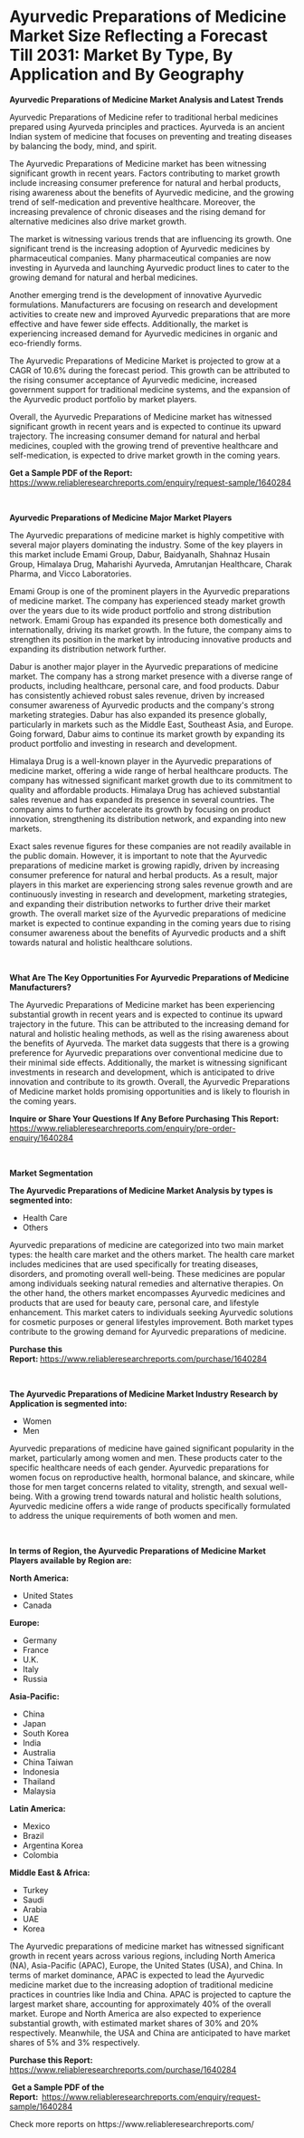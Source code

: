 <p><h1>Ayurvedic Preparations of Medicine Market Size Reflecting a Forecast Till 2031: Market By Type, By Application and By Geography</h1></p><p><strong>Ayurvedic Preparations of Medicine Market Analysis and Latest Trends</strong></p>
<p><p>Ayurvedic Preparations of Medicine refer to traditional herbal medicines prepared using Ayurveda principles and practices. Ayurveda is an ancient Indian system of medicine that focuses on preventing and treating diseases by balancing the body, mind, and spirit.</p><p>The Ayurvedic Preparations of Medicine market has been witnessing significant growth in recent years. Factors contributing to market growth include increasing consumer preference for natural and herbal products, rising awareness about the benefits of Ayurvedic medicine, and the growing trend of self-medication and preventive healthcare. Moreover, the increasing prevalence of chronic diseases and the rising demand for alternative medicines also drive market growth.</p><p>The market is witnessing various trends that are influencing its growth. One significant trend is the increasing adoption of Ayurvedic medicines by pharmaceutical companies. Many pharmaceutical companies are now investing in Ayurveda and launching Ayurvedic product lines to cater to the growing demand for natural and herbal medicines.</p><p>Another emerging trend is the development of innovative Ayurvedic formulations. Manufacturers are focusing on research and development activities to create new and improved Ayurvedic preparations that are more effective and have fewer side effects. Additionally, the market is experiencing increased demand for Ayurvedic medicines in organic and eco-friendly forms.</p><p>The Ayurvedic Preparations of Medicine Market is projected to grow at a CAGR of 10.6% during the forecast period. This growth can be attributed to the rising consumer acceptance of Ayurvedic medicine, increased government support for traditional medicine systems, and the expansion of the Ayurvedic product portfolio by market players.</p><p>Overall, the Ayurvedic Preparations of Medicine market has witnessed significant growth in recent years and is expected to continue its upward trajectory. The increasing consumer demand for natural and herbal medicines, coupled with the growing trend of preventive healthcare and self-medication, is expected to drive market growth in the coming years.</p></p>
<p><strong>Get a Sample PDF of the Report:&nbsp;</strong> <a href="https://www.reliableresearchreports.com/enquiry/request-sample/1640284">https://www.reliableresearchreports.com/enquiry/request-sample/1640284</a></p>
<p>&nbsp;</p>
<p><strong>Ayurvedic Preparations of Medicine Major Market Players</strong></p>
<p><p>The Ayurvedic preparations of medicine market is highly competitive with several major players dominating the industry. Some of the key players in this market include Emami Group, Dabur, Baidyanalh, Shahnaz Husain Group, Himalaya Drug, Maharishi Ayurveda, Amrutanjan Healthcare, Charak Pharma, and Vicco Laboratories.</p><p>Emami Group is one of the prominent players in the Ayurvedic preparations of medicine market. The company has experienced steady market growth over the years due to its wide product portfolio and strong distribution network. Emami Group has expanded its presence both domestically and internationally, driving its market growth. In the future, the company aims to strengthen its position in the market by introducing innovative products and expanding its distribution network further.</p><p>Dabur is another major player in the Ayurvedic preparations of medicine market. The company has a strong market presence with a diverse range of products, including healthcare, personal care, and food products. Dabur has consistently achieved robust sales revenue, driven by increased consumer awareness of Ayurvedic products and the company's strong marketing strategies. Dabur has also expanded its presence globally, particularly in markets such as the Middle East, Southeast Asia, and Europe. Going forward, Dabur aims to continue its market growth by expanding its product portfolio and investing in research and development.</p><p>Himalaya Drug is a well-known player in the Ayurvedic preparations of medicine market, offering a wide range of herbal healthcare products. The company has witnessed significant market growth due to its commitment to quality and affordable products. Himalaya Drug has achieved substantial sales revenue and has expanded its presence in several countries. The company aims to further accelerate its growth by focusing on product innovation, strengthening its distribution network, and expanding into new markets.</p><p>Exact sales revenue figures for these companies are not readily available in the public domain. However, it is important to note that the Ayurvedic preparations of medicine market is growing rapidly, driven by increasing consumer preference for natural and herbal products. As a result, major players in this market are experiencing strong sales revenue growth and are continuously investing in research and development, marketing strategies, and expanding their distribution networks to further drive their market growth. The overall market size of the Ayurvedic preparations of medicine market is expected to continue expanding in the coming years due to rising consumer awareness about the benefits of Ayurvedic products and a shift towards natural and holistic healthcare solutions.</p></p>
<p>&nbsp;</p>
<p><strong>What Are The Key Opportunities For Ayurvedic Preparations of Medicine Manufacturers?</strong></p>
<p><p>The Ayurvedic Preparations of Medicine market has been experiencing substantial growth in recent years and is expected to continue its upward trajectory in the future. This can be attributed to the increasing demand for natural and holistic healing methods, as well as the rising awareness about the benefits of Ayurveda. The market data suggests that there is a growing preference for Ayurvedic preparations over conventional medicine due to their minimal side effects. Additionally, the market is witnessing significant investments in research and development, which is anticipated to drive innovation and contribute to its growth. Overall, the Ayurvedic Preparations of Medicine market holds promising opportunities and is likely to flourish in the coming years.</p></p>
<p><strong>Inquire or Share Your Questions If Any Before Purchasing This Report:</strong> <a href="https://www.reliableresearchreports.com/enquiry/pre-order-enquiry/1640284">https://www.reliableresearchreports.com/enquiry/pre-order-enquiry/1640284</a></p>
<p>&nbsp;</p>
<p><strong>Market Segmentation</strong></p>
<p><strong>The Ayurvedic Preparations of Medicine Market Analysis by types is segmented into:</strong></p>
<p><ul><li>Health Care</li><li>Others</li></ul></p>
<p><p>Ayurvedic preparations of medicine are categorized into two main market types: the health care market and the others market. The health care market includes medicines that are used specifically for treating diseases, disorders, and promoting overall well-being. These medicines are popular among individuals seeking natural remedies and alternative therapies. On the other hand, the others market encompasses Ayurvedic medicines and products that are used for beauty care, personal care, and lifestyle enhancement. This market caters to individuals seeking Ayurvedic solutions for cosmetic purposes or general lifestyles improvement. Both market types contribute to the growing demand for Ayurvedic preparations of medicine.</p></p>
<p><strong>Purchase this Report:&nbsp;</strong><a href="https://www.reliableresearchreports.com/purchase/1640284">https://www.reliableresearchreports.com/purchase/1640284</a></p>
<p>&nbsp;</p>
<p><strong>The Ayurvedic Preparations of Medicine Market Industry Research by Application is segmented into:</strong></p>
<p><ul><li>Women</li><li>Men</li></ul></p>
<p><p>Ayurvedic preparations of medicine have gained significant popularity in the market, particularly among women and men. These products cater to the specific healthcare needs of each gender. Ayurvedic preparations for women focus on reproductive health, hormonal balance, and skincare, while those for men target concerns related to vitality, strength, and sexual well-being. With a growing trend towards natural and holistic health solutions, Ayurvedic medicine offers a wide range of products specifically formulated to address the unique requirements of both women and men.</p></p>
<p>&nbsp;</p>
<p><strong>In terms of Region, the Ayurvedic Preparations of Medicine Market Players available by Region are:</strong></p>
<p>
    <p> <strong> North America: </strong>
        <ul>
            <li>United States</li>
            <li>Canada</li>
        </ul>
        </p> 
    <p> <strong> Europe: </strong>
        <ul>
            <li>Germany</li>
            <li>France</li>
            <li>U.K.</li>
            <li>Italy</li>
            <li>Russia</li>
        </ul>
        </p> 
    <p> <strong> Asia-Pacific: </strong>
        <ul>
            <li>China</li>
            <li>Japan</li>
            <li>South Korea</li>
            <li>India</li>
            <li>Australia</li>
            <li>China Taiwan</li>
            <li>Indonesia</li>
            <li>Thailand</li>
            <li>Malaysia</li>
        </ul>
        </p> 
    <p> <strong> Latin America: </strong>
        <ul>
            <li>Mexico</li>
            <li>Brazil</li>
            <li>Argentina Korea</li>
            <li>Colombia</li>
        </ul>
        </p> 
    <p> <strong> Middle East & Africa: </strong>
        <ul>
            <li>Turkey</li>
            <li>Saudi</li>
            <li>Arabia</li>
            <li>UAE</li>
            <li>Korea</li>
        </ul>
    </p>
    </p>
<p><p>The Ayurvedic preparations of medicine market has witnessed significant growth in recent years across various regions, including North America (NA), Asia-Pacific (APAC), Europe, the United States (USA), and China. In terms of market dominance, APAC is expected to lead the Ayurvedic medicine market due to the increasing adoption of traditional medicine practices in countries like India and China. APAC is projected to capture the largest market share, accounting for approximately 40% of the overall market. Europe and North America are also expected to experience substantial growth, with estimated market shares of 30% and 20% respectively. Meanwhile, the USA and China are anticipated to have market shares of 5% and 3% respectively.</p></p>
<p><strong>Purchase this Report: </strong><a href="https://www.reliableresearchreports.com/purchase/1640284">https://www.reliableresearchreports.com/purchase/1640284</a></p>
<p>&nbsp;<strong>Get a Sample PDF of the Report:&nbsp;&nbsp;</strong><a href="https://www.reliableresearchreports.com/enquiry/request-sample/1640284">https://www.reliableresearchreports.com/enquiry/request-sample/1640284</a></p>
<p><strong></strong></p>
<p>Check more reports on https://www.reliableresearchreports.com/</p>